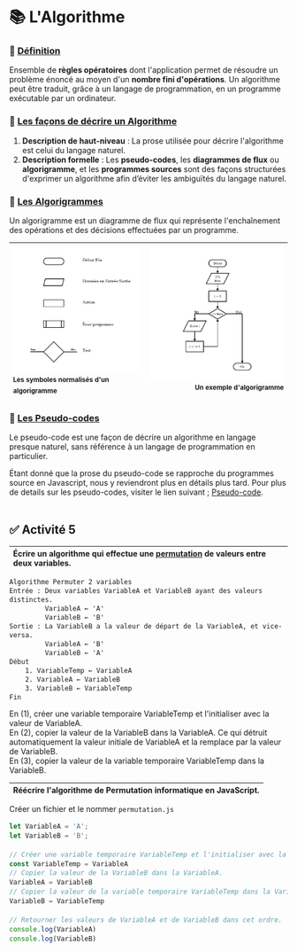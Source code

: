 # 📚 **L'Algorithme**

### 📓 [Définition](https://www.larousse.fr/dictionnaires/francais/algorithme/2238)

Ensemble de **règles opératoires** dont l'application permet de résoudre un problème énoncé au moyen d'un **nombre fini d'opérations**. Un algorithme peut être traduit, grâce à un langage de programmation, en un programme exécutable par un ordinateur.

### 📓 [Les façons de décrire un Algorithme](https://en.wikipedia.org/wiki/Algorithm#Algorithm_example)

1. **Description de haut-niveau** : La prose utilisée pour décrire l'algorithme est celui du langage naturel.
2. **Description formelle** : Les **pseudo-codes**, les **diagrammes de flux** ou **algorigramme**, et les **programmes sources** sont des façons structurées d'exprimer un algorithme afin d’éviter les ambiguïtés du langage naturel.

### 📓 [Les Algorigrammes](https://fr.wikipedia.org/wiki/Organigramme_de_programmation)

Un algorigramme est un diagramme de flux qui représente l'enchaînement des opérations et des décisions effectuées par un programme.

|![](./rsc/algorigramme-symboles.jpg)<br><sup>Les symboles normalisés d'un algorigramme</sup>|![](./rsc/algorigramme-exemple.jpg)<br><sup>Un exemple d'algorigramme</sup>|
| :--- | ---: |

### 📓 [Les Pseudo-codes](https://fr.wikipedia.org/wiki/Pseudo-code)

Le pseudo-code est une façon de décrire un algorithme en langage presque naturel, sans référence à un langage de programmation en particulier.

Étant donné que la prose du pseudo-code se rapproche du programmes source en Javascript, nous y reviendront plus en détails plus tard. Pour plus de details sur les pseudo-codes, visiter le lien suivant ; [Pseudo-code](https://info.blaisepascal.fr/pseudo-code).
<br>
<br>


## ✅ Activité 5

|Écrire un algorithme qui effectue une [permutation](https://fr.wikipedia.org/wiki/Permutation_(informatique)) de valeurs entre deux variables.|
|:--|

```
Algorithme Permuter 2 variables
Entrée : Deux variables VariableA et VariableB ayant des valeurs distinctes.
         VariableA ← 'A'
         VariableB ← 'B'
Sortie : La VariableB a la valeur de départ de la VariableA, et vice-versa.
         VariableA ← 'B'
         VariableB ← 'A'
Début
    1. VariableTemp ← VariableA
    2. VariableA ← VariableB
    3. VariableB ← VariableTemp
Fin
```
En (1), créer une variable temporaire VariableTemp et l'initialiser avec la valeur de VariableA.<br>
En (2), copier la valeur de la VariableB dans la VariableA. Ce qui détruit automatiquement la valeur initiale de VariableA et la remplace par la valeur de VariableB.<br>
En (3), copier la valeur de la variable temporaire VariableTemp dans la VariableB.

|Réécrire l'algorithme de Permutation informatique en JavaScript.|
|:--|

Créer un fichier et le nommer `permutation.js`
```javascript
let VariableA = 'A';
let VariableB = 'B';

// Créer une variable temporaire VariableTemp et l'initialiser avec la valeur de VariableA.
const VariableTemp = VariableA
// Copier la valeur de la VariableB dans la VariableA.
VariableA = VariableB
// Copier la valeur de la variable temporaire VariableTemp dans la VariableB.
VariableB = VariableTemp

// Retourner les valeurs de VariableA et de VariableB dans cet ordre.
console.log(VariableA)
console.log(VariableB)
```
